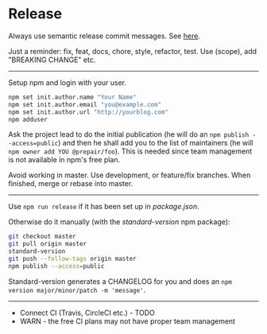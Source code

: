 Release
=======

Always use semantic release commit messages. See [here](http://karma-runner.github.io/1.0/dev/git-commit-msg.html).

Just a reminder: fix, feat, docs, chore, style, refactor, test. Use (scope), add "BREAKING CHANGE" etc.

----

Setup npm and login with your user.

```bash
npm set init.author.name "Your Name"
npm set init.author.email "you@example.com"
npm set init.author.url "http://yourblog.com"
npm adduser
```

Ask the project lead to do the initial publication (he will do an `npm publish --access=public`)
and then he shall add you to the list of maintainers (he will `npm owner add YOU @prepair/foo`).
This is needed since team management is not available in npm's free plan.

Avoid working in master. Use development, or feature/fix branches. When finished, merge
or rebase into master.

----

Use `npm run release` if it has been set up in _package.json_.

Otherwise do it manually (with the _standard-version_ npm package):

```bash
git checkout master
git pull origin master
standard-version
git push --follow-tags origin master
npm publish --access=public
```

Standard-version generates a CHANGELOG for you and does an `npm version major/minor/patch -m 'message'`.

----

* Connect CI (Travis, CircleCI etc.) - TODO
* WARN - the free CI plans may not have proper team management
